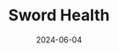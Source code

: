 ---  
layout: startup_page  
title: "Sword Health"  
id: "swordhealth.com"  
permalink: "/swordhealthswordhealth.com06042024/"  
website: "https://swordhealth.com/"  
funding_round: "Series C"  
funding_amount: "$30M"  
investors: "Khosla Ventures, General Catalyst, BOND, Founders Fund"  
about: "Sword Health is an AI-powered virtual physical therapy startup providing musculoskeletal therapy and women's pelvic health care. Their platform uses a genAI named Phoenix to power patient interactions and aims to enhance transparency and trust in customer communications. Sword Health's clients include employers and health plans of Fortune 500 companies."  
markets: "Healthtech, AI, Medical, mHealth, Therapeutics"  
hq: "Draper, Utah, United States"  
founded_year: "2015"  
linkedin: "https://www.linkedin.com/company/swordhealth"  
twitter: "https://twitter.com/swordhealth"  
instagram: ""  
facebook: "https://www.facebook.com/SWORDHealth1"  
crunchbase: "https://www.crunchbase.com/organization/sword-health"  
pitchbook: "https://pitchbook.com/profiles/company/111779-92"  

date_display: "04-Jun-2024"  
date: "2024-06-04"

# SEO Optimization  
meta_title: "Sword Health - Series C Funding ($30M)"  
meta_description: "Sword Health, Sword Health is an AI-powered virtual physical therapy startup providing musculoskeletal therapy and women's pelvic health care. Their platform uses a..."  
meta_keywords: "Sword Health, Healthtech, AI, Medical, mHealth, Therapeutics, Series C funding"  
canonical_url: "https://startup.projectstartups.com/swordhealthswordhealth.com06042024/"  
---